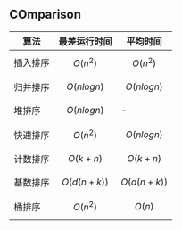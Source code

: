 ## COmparison

| 算法     | 最差运行时间  | 平均时间      |
| -------- | ------------- | ------------- |
| 插入排序 | $$O(n^2)$$    | $$O(n^2)$$    |
| 归并排序 | $$O(nlog n)$$ | $$O(nlog n)$$ |
| 堆排序   | $$O(nlog n)$$ | -             |
| 快速排序 | $$O( n^2 )$$  | $$O(nlog n)$$ |
| 计数排序 | $$O(k+n)$$    | $$O(k+n)$$    |
| 基数排序 | $$O(d(n+k))$$ | $$O(d(n+k))$$ |
| 桶排序   | $$O(n^2)$$    | $$O(n)$$      |

